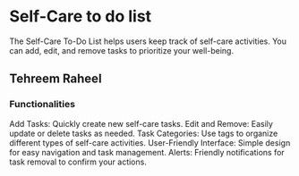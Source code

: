 # Self-Care to do list

The Self-Care To-Do List helps users keep track of self-care activities. You can add, edit, and remove tasks to prioritize your well-being.

## Tehreem Raheel

### Functionalities

Add Tasks: Quickly create new self-care tasks.
Edit and Remove: Easily update or delete tasks as needed.
Task Categories: Use tags to organize different types of self-care activities.
User-Friendly Interface: Simple design for easy navigation and task management.
Alerts: Friendly notifications for task removal to confirm your actions.